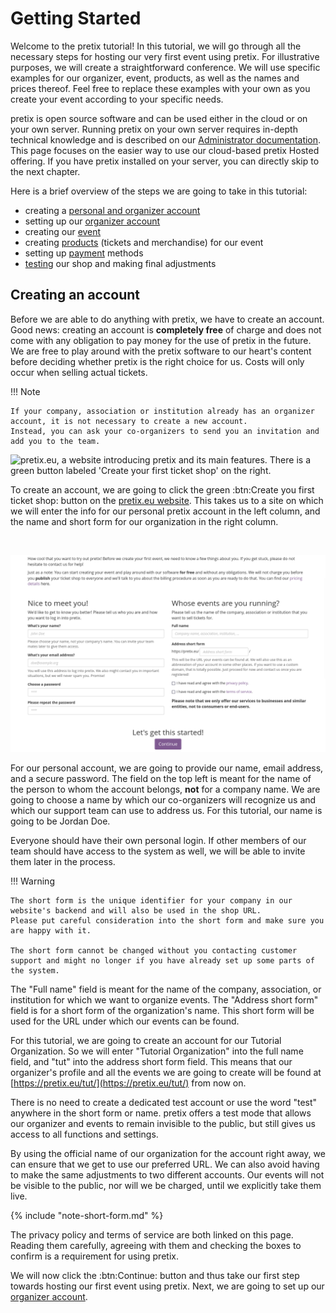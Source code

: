 # Getting Started

Welcome to the pretix tutorial! 
In this tutorial, we will go through all the necessary steps for hosting our very first event using pretix.
For illustrative purposes, we will create a straightforward conference. 
We will use specific examples for our organizer, event, products, as well as the names and prices thereof. 
Feel free to replace these examples with your own as you create your event according to your specific needs. 

pretix is open source software and can be used either in the cloud or on your own server.
Running pretix on your own server requires in-depth technical knowledge and is described on our [Administrator documentation](https://docs.pretix.eu/en/latest/admin/index.html).
This page focuses on the easier way to use our cloud-based pretix Hosted offering.
If you have pretix installed on your server, you can directly skip to the next chapter.

Here is a brief overview of the steps we are going to take in this tutorial: 

 - creating a [personal and organizer account](getting-started.md#creating-an-account)
 - setting up our [organizer account](organizer-account.md) 
 - creating our [event](event.md) 
 - creating [products](products.md) (tickets and merchandise) for our event 
 - setting up [payment](payment.md) methods
 - [testing](testing.md) our shop and making final adjustments 

## Creating an account

Before we are able to do anything with pretix, we have to create an account. 
Good news: creating an account is __completely free__ of charge and does not come with any obligation to pay money for the use of pretix in the future. 
We are free to play around with the pretix software to our heart's content before deciding whether pretix is the right choice for us. 
Costs will only occur when selling actual tickets.

!!! Note

    If your company, association or institution already has an organizer account, it is not necessary to create a new account. 
    Instead, you can ask your co-organizers to send you an invitation and add you to the team. 

![pretix.eu, a website introducing pretix and its main features. 
There is a green button labeled 'Create your first ticket shop' on the right.](../assets/screens/account/pretix-eu.png "pretix.eu screenshot" ) 

To create an account, we are going to click the green :btn:Create you first ticket shop: button on the [pretix.eu website](https://pretix.eu/about/en/ "https://pretix.eu/about/en").
This takes us to a site on which we will enter the info for our personal pretix account in the left column, and the name and short form for our organization in the right column. 

<br>

![a website with input fields for account information as well as the name and short form of the organizer](../assets/screens/account/pretix-create-account.png "pretix.eu/about/en/setup screenshot" ) 

For our personal account, we are going to provide our name, email address, and a secure password. 
The field on the top left is meant for the name of the person to whom the account belongs, **not** for a company name. 
We are going to choose a name by which our co-organizers will recognize us and which our support team can use to address us. 
For this tutorial, our name is going to be Jordan Doe.

Everyone should have their own personal login.
If other members of our team should have access to the system as well, we will be able to invite them later in the process.

!!! Warning

    The short form is the unique identifier for your company in our website's backend and will also be used in the shop URL. 
    Please put careful consideration into the short form and make sure you are happy with it.

    The short form cannot be changed without you contacting customer support and might no longer if you have already set up some parts of the system.

The "Full name" field is meant for the name of the company, association, or institution for which we want to organize events. 
The "Address short form" field is for a short form of the organization's name. 
This short form will be used for the URL under which our events can be found. 

For this tutorial, we are going to create an account for our Tutorial Organization. 
So we will enter "Tutorial Organization" into the full name field, and "tut" into the address short form field. 
This means that our organizer's profile and all the events we are going to create will be found at [https://pretix.eu/tut/](https://pretix.eu/tut/) from now on. 

There is no need to create a dedicated test account or use the word "test" anywhere in the short form or name. 
pretix offers a test mode that allows our organizer and events to remain invisible to the public, but still gives us access to all functions and settings. 

By using the official name of our organization for the account right away, we can ensure that we get to use our preferred URL. 
We can also avoid having to make the same adjustments to two different accounts. 
Our events will not be visible to the public, nor will we be charged, until we explicitly take them live. 

{% include "note-short-form.md" %}

The privacy policy and terms of service are both linked on this page. 
Reading them carefully, agreeing with them and checking the boxes to confirm is a requirement for using pretix. 

We will now click the :btn:Continue: button and thus take our first step towards hosting our first event using pretix. 
Next, we are going to set up our [organizer account](organizer-account.md). 